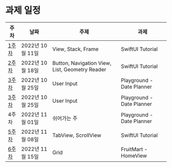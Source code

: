 # 과제 일정
| 주차 | 날짜 | 주제 | 과제 | 
|---|---|---|---|
|[1주차](https://github.com/likelion-swiftui/notice_assignment/tree/main/20221011)|2022년 10월 11일|View, Stack, Frame|SwiftUI Tutorial|
|[2주차](https://github.com/likelion-swiftui/notice_assignment/tree/main/20221018)|2022년 10월 18일|Button, Navigation View, List, Geometry Reader|SwiftUI Tutorial|
|[3주차](https://github.com/likelion-swiftui/notice_assignment/tree/main/20221025)|2022년 10월 25일|User Input|Playground - Date Planner|
|[3주차](https://github.com/likelion-swiftui/notice_assignment/tree/main/20221025)|2022년 10월 25일|User Input|Playground - Date Planner|
|4주차|2022년 11월 01일|쉬어가는 주|Playground - Date Planner|
|[5주차](https://github.com/likelion-swiftui/notice_assignment/tree/main/20221108)|2022년 11월 08일|TabView, ScrollView|SwiftUI Tutorial|
|[6주차](https://github.com/likelion-swiftui/notice_assignment/tree/main/20221115)|2022년 11월 15일|Grid|FruitMart - HomeView|
